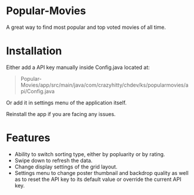 # Popular-Movies

A great way to find most popular and top voted movies of all time.

# Installation

Either add a API key manually inside Config.java located at:

>Popular-Movies/app/src/main/java/com/crazyhitty/chdev/ks/popularmovies/api/Config.java

Or add it in settings menu of the application itself.

Reinstall the app if you are facing any issues.

# Features

* Ability to switch sorting type, either by popluarity or by rating.
* Swipe down to refresh the data.
* Change display settings of the grid layout.
* Settings menu to change poster thumbnail and backdrop quality as well as to reset the API key to its default value or override the current API key.
